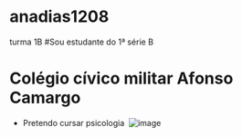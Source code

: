 # anadias1208
turma 1B
#Sou estudante do 1ª série B
# Colégio cívico militar Afonso Camargo
* Pretendo cursar psicologia
  ![]() ![image](https://github.com/anadias15/anadias1208/assets/145038324/c3fd3ad9-5b2f-4e78-ab7a-5516c03a96dc)

